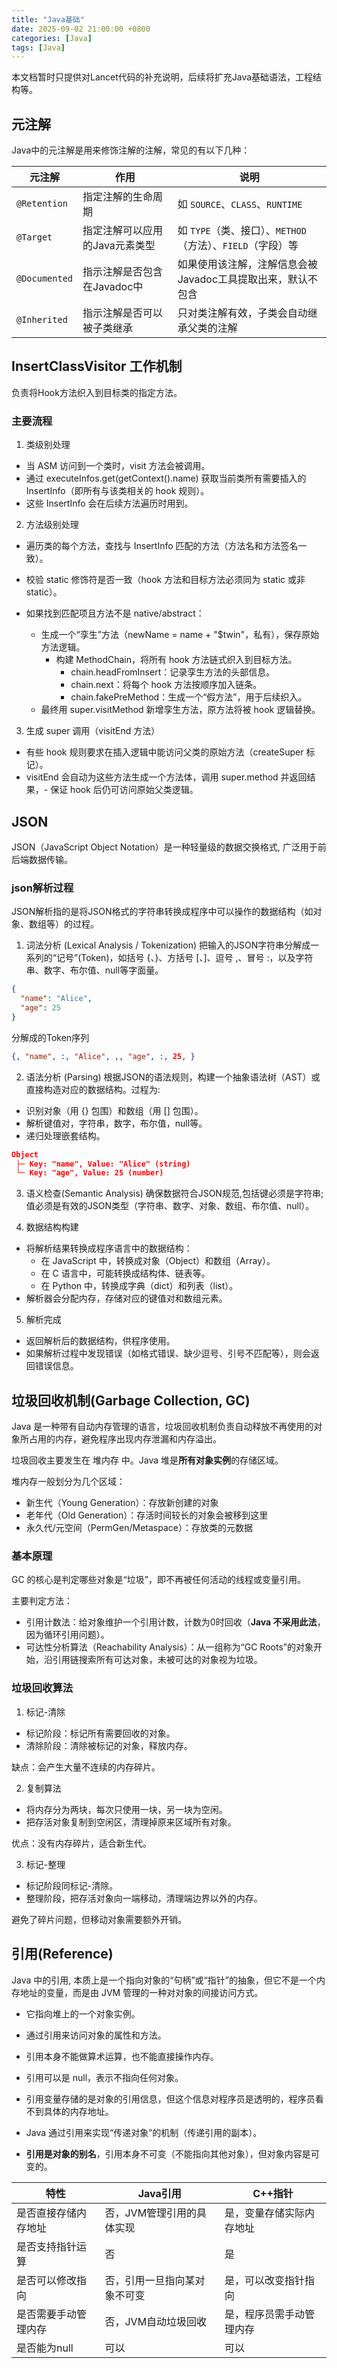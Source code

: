 ```yaml
---
title: "Java基础"
date: 2025-09-02 21:00:00 +0800
categories: [Java]
tags: [Java]
---
```

本文档暂时只提供对Lancet代码的补充说明，后续将扩充Java基础语法，工程结构等。

## 元注解
Java中的元注解是用来修饰注解的注解，常见的有以下几种：

| 元注解       | 作用               | 说明         |
|--------------|-------------------------------|-------------------------------------------|
| `@Retention` | 指定注解的生命周期| 如 `SOURCE`、`CLASS`、`RUNTIME`                              |
| `@Target`    | 指定注解可以应用的Java元素类型 | 如 `TYPE`（类、接口）、`METHOD`（方法）、`FIELD`（字段）等   |
| `@Documented`| 指示注解是否包含在Javadoc中    | 如果使用该注解，注解信息会被Javadoc工具提取出来，默认不包含   |
| `@Inherited` | 指示注解是否可以被子类继承  | 只对类注解有效，子类会自动继承父类的注解   |

## InsertClassVisitor 工作机制
负责将Hook方法织入到目标类的指定方法。
### 主要流程
1. 类级别处理
- 当 ASM 访问到一个类时，visit 方法会被调用。
- 通过 executeInfos.get(getContext().name) 获取当前类所有需要插入的 InsertInfo（即所有与该类相关的 hook 规则）。
- 这些 InsertInfo 会在后续方法遍历时用到。

2. 方法级别处理
- 遍历类的每个方法，查找与 InsertInfo 匹配的方法（方法名和方法签名一致）。
- 校验 static 修饰符是否一致（hook 方法和目标方法必须同为 static 或非 static）。

- 如果找到匹配项且方法不是 native/abstract：
    - 生成一个“孪生”方法（newName = name + "$twin"，私有），保存原始方法逻辑。
        - 构建 MethodChain，将所有 hook 方法链式织入到目标方法。
            - chain.headFromInsert：记录孪生方法的头部信息。
            - chain.next：将每个 hook 方法按顺序加入链条。
            - chain.fakePreMethod：生成一个“假方法”，用于后续织入。
    - 最终用 super.visitMethod 新增孪生方法，原方法将被 hook 逻辑替换。

3. 生成 super 调用（visitEnd 方法）
- 有些 hook 规则要求在插入逻辑中能访问父类的原始方法（createSuper 标记）。
- visitEnd 会自动为这些方法生成一个方法体，调用 super.method 并返回结果，- 保证 hook 后仍可访问原始父类逻辑。

## JSON
JSON（JavaScript Object Notation）是一种轻量级的数据交换格式, 广泛用于前后端数据传输。  


### json解析过程
JSON解析指的是将JSON格式的字符串转换成程序中可以操作的数据结构（如对象、数组等）的过程。

1. 词法分析 (Lexical Analysis / Tokenization)
把输入的JSON字符串分解成一系列的“记号”(Token)，如括号 {、}、方括号 [、]、逗号 ,、冒号 :，以及字符串、数字、布尔值、null等字面量。

``` json
{
  "name": "Alice",
  "age": 25
}
```

分解成的Token序列

``` json
{, "name", :, "Alice", ,, "age", :, 25, }
```

2. 语法分析 (Parsing)
根据JSON的语法规则，构建一个抽象语法树（AST）或直接构造对应的数据结构。过程为:
- 识别对象（用 {} 包围）和数组（用 [] 包围）。
- 解析键值对，字符串，数字，布尔值，null等。
- 递归处理嵌套结构。

``` json
Object
 ├─ Key: "name", Value: "Alice" (string)
 └─ Key: "age", Value: 25 (number)
```

3. 语义检查(Semantic Analysis)
确保数据符合JSON规范,包括键必须是字符串; 值必须是有效的JSON类型（字符串、数字、对象、数组、布尔值、null）。

4. 数据结构构建
- 将解析结果转换成程序语言中的数据结构：
    - 在 JavaScript 中，转换成对象（Object）和数组（Array）。
    - 在 C 语言中，可能转换成结构体、链表等。
    - 在 Python 中，转换成字典（dict）和列表（list）。
- 解析器会分配内存，存储对应的键值对和数组元素。

5. 解析完成
- 返回解析后的数据结构，供程序使用。
- 如果解析过程中发现错误（如格式错误、缺少逗号、引号不匹配等），则会返回错误信息。

## 垃圾回收机制(Garbage Collection, GC)
Java 是一种带有自动内存管理的语言，垃圾回收机制负责自动释放不再使用的对象所占用的内存，避免程序出现内存泄漏和内存溢出。

垃圾回收主要发生在 堆内存 中。Java 堆是**所有对象实例**的存储区域。

堆内存一般划分为几个区域：
- 新生代（Young Generation）：存放新创建的对象
- 老年代（Old Generation）：存活时间较长的对象会被移到这里
- 永久代/元空间（PermGen/Metaspace）：存放类的元数据

### 基本原理
GC 的核心是判定哪些对象是“垃圾”，即不再被任何活动的线程或变量引用。

主要判定方法：
- 引用计数法：给对象维护一个引用计数，计数为0时回收（**Java 不采用此法**，因为循环引用问题）。
- 可达性分析算法（Reachability Analysis）：从一组称为“GC Roots”的对象开始，沿引用链搜索所有可达对象，未被可达的对象视为垃圾。

### 垃圾回收算法
1. 标记-清除
- 标记阶段：标记所有需要回收的对象。
- 清除阶段：清除被标记的对象，释放内存。

缺点：会产生大量不连续的内存碎片。

2. 复制算法
- 将内存分为两块，每次只使用一块，另一块为空闲。
- 把存活对象复制到空闲区，清理掉原来区域所有对象。

优点：没有内存碎片，适合新生代。

3. 标记-整理
- 标记阶段同标记-清除。
- 整理阶段，把存活对象向一端移动，清理端边界以外的内存。

避免了碎片问题，但移动对象需要额外开销。

## 引用(Reference)
Java 中的引用, 本质上是一个指向对象的“句柄”或“指针”的抽象，但它不是一个内存地址的变量，而是由 JVM 管理的一种对对象的间接访问方式。
- 它指向堆上的一个对象实例。
- 通过引用来访问对象的属性和方法。
- 引用本身不能做算术运算，也不能直接操作内存。
- 引用可以是 null，表示不指向任何对象。

- 引用变量存储的是对象的引用信息，但这个信息对程序员是透明的，程序员看不到具体的内存地址。
- Java 通过引用来实现“传递对象”的机制（传递引用的副本）。
- **引用是对象的别名**，引用本身不可变（不能指向其他对象），但对象内容是可变的。

| 特性             | Java引用                     | C++指针                      |
|------------------|------------------------------|------------------------------|
| 是否直接存储内存地址 | 否，JVM管理引用的具体实现          | 是，变量存储实际内存地址           |
| 是否支持指针运算   | 否                            | 是                            |
| 是否可以修改指向   | 否，引用一旦指向某对象不可变         | 是，可以改变指针指向             |
| 是否需要手动管理内存 | 否，JVM自动垃圾回收               | 是，程序员需手动管理内存          |
| 是否能为null       | 可以                         | 可以                         |
